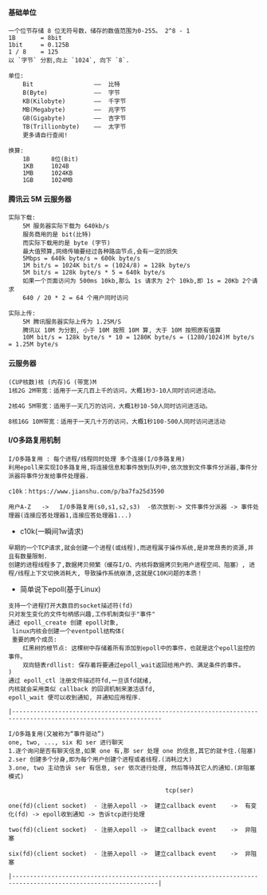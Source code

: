#### 基础单位
    一个位节存储 8 位无符号数，储存的数值范围为0-255。 2^8 - 1
    1B       = 8bit
    1bit     = 0.125B
    1 / 8    = 125
    以 `字节` 分割,向上 `1024`, 向下 `8`.
    
    单位:
        Bit                 ——  比特
        B(Byte)             ——  字节
        KB(Kilobyte)        ——  千字节
        MB(Megabyte)        ——  兆字节
        GB(Gigabyte)        ——  吉字节
        TB(Trillionbyte)    ——  太字节
        更多请自行查阅!
        
    换算:
        1B      8位(Bit)
        1KB     1024B 
        1MB     1024KB 
        1GB     1024MB 

#### 腾讯云 5M 云服务器
    实际下载:    
        5M 服务器实际下载为 640kb/s
        服务商用的是 bit(比特)
        而实际下载用的是 byte (字节)
        最大值预算,网络传输要经过各种路由节点,会有一定的损失
        5Mbps = 640k byte/s ≈ 600k byte/s
        1M bit/s = 1024K bit/s = (1024/8) = 128k byte/s
        5M bit/s = 128k byte/s * 5 = 640k byte/s
        如果一个页面访问为 500ms 10kb,那么 1s 请求为 2个 10kb,即 1s = 20Kb 2个请求
        640 / 20 * 2 = 64 个用户同时访问  
    
    实际上传:
        5M 腾讯服务器实际上传为 1.25M/S
        腾讯以 10M 为分割, 小于 10M 按照 10M 算, 大于 10M 按照原有值算
        10M bit/s = 128k byte/s * 10 = 1280K byte/s = (1280/1024)M byte/s = 1.25M byte/s
        
        
#### 云服务器
    (CUP核数)核 (内存)G (带宽)M
    1核2G 2M带宽：适用于一天几百上千的访问，大概1秒3-10人同时访问进活动。
    
    2核4G 5M带宽：适用于一天几万的访问，大概1秒10-50人同时访问进活动。
    
    8核16G 10M带宽：适用于一天几十万的访问，大概1秒100-500人同时访问进活动
    
#### I/O多路复用机制
    I/O多路复用 : 每个进程/线程同时处理 多个连接(I/O多路复用)
    利用epoll来实现IO多路复用,将连接信息和事件放到队列中,依次放到文件事件分派器,事件分派器将事件分发给事件处理器.
    
    c10k：https://www.jianshu.com/p/ba7fa25d3590
    
    用户A-Z   ->   I/O多路复用(s0,s1,s2,s3)  -依次放到-> 文件事件分派器 -> 事件处理器(连接应答处理器1,连接应答处理器1...)

* c10k(一瞬间1w请求)
~~~
早期的一个TCP请求,就会创建一个进程(或线程),而进程属于操作系统,是非常昂贵的资源,并且有数量限制.
创建的进程线程多了,数据拷贝频繁（缓存I/O、内核将数据拷贝到用户进程空间、阻塞）, 进程/线程上下文切换消耗大, 导致操作系统崩溃,这就是C10K问题的本质！
~~~  
  
* 简单说下epoll(基于Linux)
~~~
支持一个进程打开大数目的socket描述符(fd)
只对发生变化的文件句柄感兴趣,工作机制类似于"事件"
通过 epoll_create 创建 epoll对象,
 linux内核会创建一个eventpoll结构体(
 重要的两个成员:
    红黑树的根节点: 这棵树中存储着所有添加到epoll中的事件，也就是这个epoll监控的事件。
    双向链表rdllist: 保存着将要通过epoll_wait返回给用户的、满足条件的事件。  
)
通过 epoll_ctl 注册文件描述符fd,一旦该fd就绪,
内核就会采用类似 callback 的回调机制来激活该fd, 
epoll_wait 便可以收到通知, 并通知应用程序.

|----------------------------------------------------------------------------------------------------------------

I/O多路复用(又被称为“事件驱动”)
one, two, ..., six 和 ser 进行聊天
1.逐个询问是否有聊天信息,如果 one 有,那 ser 处理 one 的信息,其它的就卡住.(阻塞)
2.ser 创建多个分身,即为每个用户创建个进程或者线程.(消耗过大)
3.one, two 主动告诉 ser 有信息, ser 依次进行处理, 然后等待其它人的通知.(非阻塞模式)

                                            tcp(ser)

one(fd)(client socket)  - 注册入epoll ->  建立callback event    ->  有变化(fd) -> epoll收到通知 -> 告诉tcp进行处理

two(fd)(client socket)  - 注册入epoll ->  建立callback event    ->  非阻塞 

six(fd)(client socket)  - 注册入epoll ->  建立callback event    ->  非阻塞

|---------------------------------------------------------------------------------------------------------------|

~~~